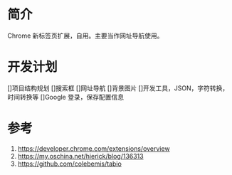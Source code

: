 # 简介
Chrome 新标签页扩展，自用。主要当作网址导航使用。

# 开发计划
[]项目结构规划
[]搜索框
[]网址导航
[]背景图片
[]开发工具，JSON，字符转换，时间转换等
[]Google 登录，保存配置信息

# 参考
1. https://developer.chrome.com/extensions/overview
2. https://my.oschina.net/hierick/blog/136313
3. https://github.com/colebemis/tabio